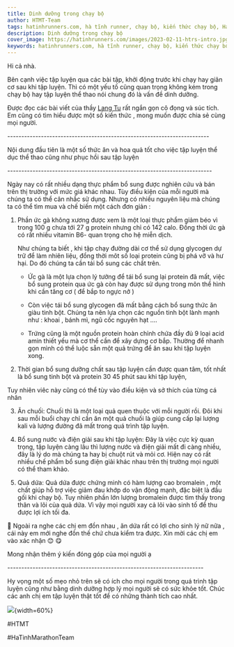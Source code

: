 ```yaml
---
title: Dinh dưỡng trong chạy bộ
author: HTMT-Team
tags: hatinhrunners.com, hà tĩnh runner, chạy bộ, kiến thức chạy bộ, HaTinhMarathonTeam, dinh dưỡng
description: Dinh dưỡng trong chạy bộ
cover_image: https://hatinhrunners.com/images/2023-02-11-htrs-intro.jpg
keywords: hatinhrunners.com, hà tĩnh runner, chạy bộ, kiến thức chạy bộ, dinh dưỡng
---
```


Hi cả nhà.

Bên cạnh việc tập luyện qua các bài tập, khởi động trước khi chạy hay
giãn cơ sau khi tập luyện. Thì có một yếu tố cũng quan trọng không kém
trong chạy bộ hay tập luyện thể thao nói chung đó là vấn đề dinh dưỡng.

Được đọc các bài viết của thầy [Lang
Tu](https://www.facebook.com/groups/1257424228218916/user/623127581/?__cft__%5B0%5D=AZXOr1R2PYEBYZG5NA8ss-0Ro0dveFywpsXDjgiwT6nYDLaKmZVU1fYpdOoDt3X4VUqniTR2d4SuMh3VUCgwt_oEnuSq2MD6iSEUuT246t8re9knbK5bRwv6RhmxPkWS82yNuZfP7888pbec3S87vco2&__tn__=-%5DK-R)
rất ngắn gọn cô đọng và súc tích. Em cũng có tìm hiểu được một số kiến
thức , mong muốn được chia sẻ cùng mọi người.

\-\-\-\-\-\-\-\-\-\-\-\-\-\-\-\-\-\-\-\-\-\-\-\-\-\-\-\-\-\-\-\-\-\-\-\-\-\-\-\-\-\-\-\-\-\-\-\-\-\-\-\-\-\-\-\-\-\-\-\-\-\-\-\-\-\-\-\-\-\-\--

Nội dung đầu tiên là một số thức ăn và hoa quả tốt cho việc tập luyện
thể dục thể thao cũng như phục hồi sau tập luyện

\-\-\-\-\-\-\-\-\-\-\-\-\-\-\-\-\-\-\-\-\-\-\-\-\-\-\-\-\-\-\-\-\-\-\-\-\-\-\-\-\-\-\-\-\-\-\-\-\-\-\-\-\-\-\-\-\-\-\-\-\-\-\-\-\-\-\-\-\-\-\-\--

Ngày nay có rất nhiều dạng thực phẩm bổ sung được nghiên cứu và bán trên
thị trường với mức giá khác nhau. Tùy điều kiện của mỗi người mà chúng
ta có thể cân nhắc sử dụng. Nhưng có nhiều nguyên liệu mà chúng ta có
thể tìm mua và chế biến một cách đơn giản :

1. Phần ức gà không xương được xem là một loại thực phẩm giảm béo vì
trong 100 g chưa tới 27 g protein nhưng chỉ có 142 calo. Đồng thời ức gà
có rất nhiều vitamin B6- quan trọng cho hệ miễn dịch.

    Như chúng ta biết , khi tập chạy đường dài cơ thể sử dụng glycogen dự
    trữ để làm nhiên liệu, đồng thời môt số loại protein cũng bị phá vỡ và
    hư hại. Do đó chúng ta cần tái bổ sung các chất trên.

    -   Ức gà là một lựa chọn lý tưởng để tái bổ sung lại protein đã mất,
        việc bổ sung protein qua ức gà còn hay được sử dụng trong môn thể
        hình khi cần tăng cơ ( để bắp to ngực nở )

    -   Còn việc tái bổ sung glycogen đã mất bằng cách bổ sung thức ăn giàu
        tinh bột. Chúng ta nên lựa chọn các nguồn tinh bột lành mạnh như :
        khoai , bánh mì, ngũ cốc nguyên hạt \....

    -   Trứng cũng là một nguồn protein hoàn chỉnh chứa đầy đủ 9 loại acid
        amin thiết yếu mà cơ thể cần để xây dựng cơ bắp. Thường để nhanh
        gọn mình có thể luộc sẵn một quả trứng để ăn sau khi tập luyện
        xong.

2. Thời gian bổ sung dưỡng chất sau tập luyện cần được quan tâm, tốt
nhất là bổ sung tinh bột và protein 30 45 phút sau khi tập luyện,

Tuy nhiên viêc này cũng có thể tùy vào điều kiện và sở thích của từng cá
nhân

3. Ăn chuối: Chuối thì là một loại quả quen thuộc với mỗi người rồi.
Đôi khi sau mỗi buổi chạy chỉ cần ăn một quả chuối là giúp cung cấp lại
lượng kali và lượng đường đã mất trong quá trình tập luyện.

4. Bổ sung nước và điện giải sau khi tập luyện: Đây là việc cực kỳ quan
trọng, tập luyện càng lâu thì lượng nước và điện giải mất đi càng nhiều,
đây là lý do mà chúng ta hay bị chuột rút và mỏi cơ. Hiện nay có rất
nhiều chế phẩm bổ sung điện giải khác nhau trên thị trường mọi người có
thể tham khảo.

5. Quả dứa: Quả dứa được chứng minh có hàm lượng cao bromalein , một
chất giúp hỗ trợ việc giảm đau khớp do vận động mạnh, đặc biệt là đầu
gối khi chạy bộ. Tuy nhiên phần lớn lượng bromalein được tìm thấy trong
thân và lõi của quả dứa. Vì vậy mọi người xay cả lõi vào sinh tố để thu
được lợi ích tối đa.

🤣 Ngoài ra nghe các chị em đồn nhau , ăn
dứa rất có lợi cho sinh lý nữ nữa , cái này em mới nghe đồn thế chứ chưa
kiểm tra được. Xin mời các chị em vào xác nhận 😊 😋

Mong nhận thêm ý kiến đóng góp của mọi người ạ

\-\-\-\-\-\-\-\-\-\-\-\-\-\-\-\-\-\-\-\-\-\-\-\-\-\-\-\-\-\-\-\-\-\-\-\-\-\-\-\-\-\-\-\-\-\-\-\-\-\-\-\-\-\-\-\-\-\-\-\-\-\-\-\-\-\-\-\-\--

Hy vọng một số mẹo nhỏ trên sẽ có ích cho mọi người trong quá trình tập
luyện cũng như bằng dinh dưỡng hợp lý mọi người sẽ có sức khỏe tốt. Chúc
các anh chị em tập luyện thật tốt để có những thành tích cao nhất.

![](https://nongthonvaphattrien.vn/uploads/images/2023/03/08/994c216efa1927477e089-1678239745.jpg){width=60%}


#HTMT

#HaTinhMarathonTeam

